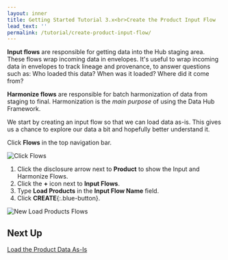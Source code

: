 ```yaml
---
layout: inner
title: Getting Started Tutorial 3.x<br>Create the Product Input Flow
lead_text: ''
permalink: /tutorial/create-product-input-flow/
---
```


**Input flows** are responsible for getting data into the Hub staging area. These flows wrap incoming data in envelopes. It's useful to wrap incoming data in envelopes to track lineage and provenance, to answer questions such as: Who loaded this data? When was it loaded? Where did it come from?

**Harmonize flows** are responsible for batch harmonization of data from staging to final. Harmonization is the *main purpose* of using the Data Hub Framework.

We start by creating an input flow so that we can load data as-is. This gives us a chance to explore our data a bit and hopefully better understand it.

<i class="fa fa-hand-pointer-o"></i> Click **Flows** in the top navigation bar.

![Click Flows]({{site.baseurl}}/images/3x/create-product-input-flow/click-flows-1.png)

1. <i class="fa fa-hand-pointer-o"></i> Click the disclosure arrow <i class="fa fa-sort-desc"></i> next to **Product** to show the Input and Harmonize Flows.
1. <i class="fa fa-hand-pointer-o"></i> Click the **+** icon next to **Input Flows**.
1. Type **Load Products** in the **Input Flow Name** field.
1. <i class="fa fa-hand-pointer-o"></i> Click **CREATE**{:.blue-button}.

![New Load Products Flows]({{site.baseurl}}/images/3x/create-product-input-flow/create-load-product-flow.png)

## Next Up
[Load the Product Data As-Is](../load-products-as-is/)
